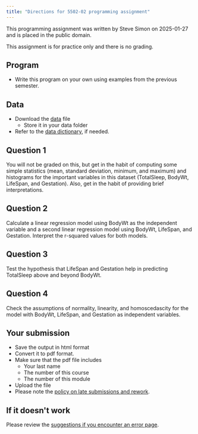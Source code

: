 ```yaml
---
title: "Directions for 5502-02 programming assignment"
---
```


This programming assignment was written by Steve Simon on 2025-01-27 and is 
placed in the public domain.

This assignment is for practice only and there is no grading.

## Program

-   Write this program on your own using examples from the previous semester.

## Data

-   Download the [data][ref01] file
    -   Store it in your data folder
-   Refer to the [data dictionary][ref02], if needed.

[ref01]: https://github.com/pmean/data/blob/main/files/sleep.txt
[ref02]: https://github.com/pmean/data/blob/main/files/sleep.yaml

## Question 1

You will not be graded on this, but get in the habit of computing some simple statistics (mean, standard deviation, minimum, and maximum) and histograms for the important variables in this dataset (TotalSleep, BodyWt, LifeSpan, and Gestation). Also, get in the habit of providing brief interpretations.

## Question 2

Calculate a linear regression model using BodyWt as the independent variable and a second linear regression model using BodyWt, LifeSpan, and Gestation. Interpret the r-squared values for both models.

## Question 3

Test the hypothesis that LifeSpan and Gestation help in predicting TotalSleep above and beyond BodyWt.

## Question 4

Check the assumptions of normality, linearity, and homoscedascity for the model with BodyWt, LifeSpan, and Gestation as independent variables.

## Your submission

-   Save the output in html format
-   Convert it to pdf format.
-   Make sure that the pdf file includes
    -   Your last name
    -   The number of this course
    -   The number of this module
-   Upload the file
-   Please note the [policy on late submissions and rework][ref03].

[ref03]: https://github.com/pmean/classes/blob/master/general/policy-on-extensions-and-rework.md

## If it doesn't work

Please review the [suggestions if you encounter an error page][ref04].

[ref04]: https://github.com/pmean/classes/blob/master/general/suggestions-if-you-encounter-an-error.md
